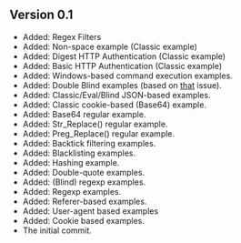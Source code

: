 ## Version 0.1 
* Added: Regex Filters
* Added: Non-space example (Classic example)
* Added: Digest HTTP Authentication (Classic example)
* Added: Basic HTTP Authentication (Classic example)
* Added: Windows-based command execution examples.
* Added: Double Blind examples (based on [that](https://github.com/stasinopoulos/commix/issues/17) issue).
* Added: Classic/Eval/Blind JSON-based examples.
* Added: Classic cookie-based (Base64) example.
* Added: Base64 regular example.
* Added: Str_Replace() regular example.
* Added: Preg_Replace() regular example.
* Added: Backtick filtering examples.
* Added: Blacklisting examples.
* Added: Hashing example.
* Added: Double-quote examples.
* Added: (Blind) regexp examples.
* Added: Regexp examples.
* Added: Referer-based examples.
* Added: User-agent based examples
* Added: Cookie based examples.
* The initial commit.

